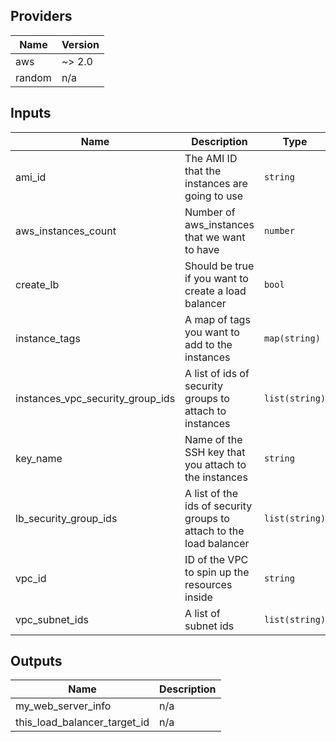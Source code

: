 ## Providers

| Name | Version |
|------|---------|
| aws | ~> 2.0 |
| random | n/a |

## Inputs

| Name | Description | Type | Default | Required |
|------|-------------|------|---------|:-----:|
| ami\_id | The AMI ID that the instances are going to use | `string` | n/a | yes |
| aws\_instances\_count | Number of aws\_instances that we want to have | `number` | `0` | no |
| create\_lb | Should be true if you want to create a load balancer | `bool` | `false` | no |
| instance\_tags | A map of tags you want to add to the instances | `map(string)` | `{}` | no |
| instances\_vpc\_security\_group\_ids | A list of ids of security groups to attach to instances | `list(string)` | `[]` | no |
| key\_name | Name of the SSH key that you attach to the instances | `string` | `""` | no |
| lb\_security\_group\_ids | A list of the ids of security groups to attach to the load balancer | `list(string)` | `[]` | no |
| vpc\_id | ID of the VPC to spin up the resources inside | `string` | `""` | no |
| vpc\_subnet\_ids | A list of subnet ids | `list(string)` | `[]` | no |

## Outputs

| Name | Description |
|------|-------------|
| my\_web\_server\_info | n/a |
| this\_load\_balancer\_target\_id | n/a |

